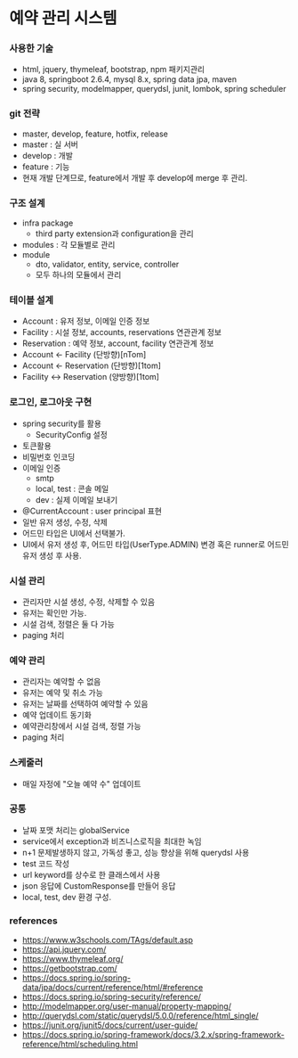 # 예약 관리 시스템

### 사용한 기술
* html, jquery, thymeleaf, bootstrap, npm 패키지관리
* java 8, springboot 2.6.4, mysql 8.x, spring data jpa, maven
* spring security, modelmapper, querydsl, junit, lombok, spring scheduler

### git 전략
* master, develop, feature, hotfix, release
* master : 실 서버
* develop : 개발
* feature : 기능
* 현재 개발 단계므로, feature에서 개발 후 develop에 merge 후 관리.

### 구조 설계
* infra package
  * third party extension과 configuration을 관리
* modules : 각 모듈별로 관리
* module
  * dto, validator, entity, service, controller
  * 모두 하나의 모듈에서 관리

### 테이블 설계
* Account : 유저 정보, 이메일 인증 정보 
* Facility : 시설 정보, accounts, reservations 연관관계 정보 
* Reservation : 예약 정보, account, facility 연관관계 정보
* Account <- Facility (단방향)[nTom]
* Account <- Reservation (단방향)[1tom]
* Facility <-> Reservation (양방향)[1tom]

### 로그인, 로그아웃 구현
* spring security를 활용
  * SecurityConfig 설정
* 토큰활용
* 비밀번호 인코딩
* 이메일 인증 
  * smtp
  * local, test : 콘솔 메일
  * dev : 실제 이메일 보내기
* @CurrentAccount : user principal 표현
* 일반 유저 생성, 수정, 삭제
* 어드민 타입은 UI에서 선택불가.
* UI에서 유저 생성 후, 어드민 타입(UserType.ADMIN) 변경 혹은 runner로 어드민 유저 생성 후 사용.

### 시설 관리 
* 관리자만 시설 생성, 수정, 삭제할 수 있음
* 유저는 확인만 가능.
* 시설 검색, 정렬은 둘 다 가능
* paging 처리

### 예약 관리
* 관리자는 예약할 수 없음
* 유저는 예약 및 취소 가능
* 유저는 날짜를 선택하여 예약할 수 있음
* 예약 업데이트 동기화
* 예약관리창에서 시설 검색, 정렬 가능
* paging 처리

### 스케줄러
* 매일 자정에 "오늘 예약 수" 업데이트
 
### 공통
* 날짜 포맷 처리는 globalService
* service에서 exception과 비즈니스로직을 최대한 녹임
* n+1 문제발생하지 않고, 가독성 좋고, 성능 향상을 위해 querydsl 사용
* test 코드 작성
* url keyword를 상수로 한 클래스에서 사용
* json 응답에 CustomResponse를 만들어 응답
* local, test, dev 환경 구성.


### references
* https://www.w3schools.com/TAgs/default.asp
* https://api.jquery.com/
* https://www.thymeleaf.org/
* https://getbootstrap.com/
* https://docs.spring.io/spring-data/jpa/docs/current/reference/html/#reference
* https://docs.spring.io/spring-security/reference/
* http://modelmapper.org/user-manual/property-mapping/
* http://querydsl.com/static/querydsl/5.0.0/reference/html_single/
* https://junit.org/junit5/docs/current/user-guide/
* https://docs.spring.io/spring-framework/docs/3.2.x/spring-framework-reference/html/scheduling.html